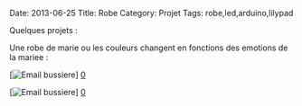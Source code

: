 Date: 2013-06-25
Title: Robe
Category: Projet
Tags: robe,led,arduino,lilypad

[0]: http://bussiere.github.io/robe/  



Quelques projets :


Une robe de marie ou les couleurs changent en fonctions des emotions de la mariee :


[![Email bussiere](http://bussiere.github.io/static/images/robe1.jpg)] [0] 


[![Email bussiere](http://bussiere.github.io/static/images/robe2.jpg)] [0] 


